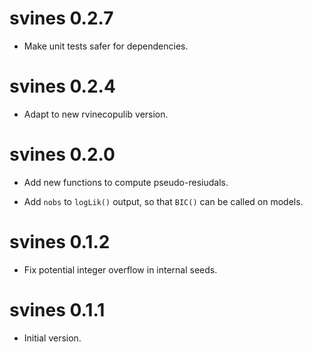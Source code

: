 # svines 0.2.7

* Make unit tests safer for dependencies.

# svines 0.2.4

* Adapt to new rvinecopulib version.

# svines 0.2.0

* Add new functions to compute pseudo-resiudals.

* Add `nobs` to `logLik()` output, so that `BIC()` can be called on models.

# svines 0.1.2

* Fix potential integer overflow in internal seeds.

# svines 0.1.1

* Initial version.
